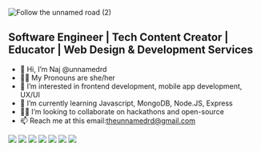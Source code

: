 
![Follow the unnamed road (2)](https://user-images.githubusercontent.com/93551062/168747902-40f90e34-2bae-41eb-a411-4717a7541ae1.jpg)

## Software Engineer | Tech Content Creator | Educator | Web Design & Development Services

- 👋 Hi, I’m Naj @unnamedrd
- 👩🏽 My Pronouns are she/her
- 👀 I’m interested in frontend development, mobile app development, UX/UI
- 🌱 I’m currently learning Javascript, MongoDB, Node.JS, Express
- 💪🏽 I’m looking to collaborate on hackathons and open-source
- 📫 Reach me at this email:theunnamedrd@gmail.com

<!---
unnamedrd/unnamedrd is a ✨ special ✨ repository because its `README.md` (this file) appears on your GitHub profile.
You can click the Preview link to take a look at your changes.
--->


<img src="https://img.shields.io/badge/HTML5-E34F26?style=for-the-badge&logo=html5&logoColor=white"/> <img src="	https://img.shields.io/badge/CSS3-1572B6?style=for-the-badge&logo=css3&logoColor=white"/>  <img src="https://img.shields.io/badge/JavaScript-323330?style=for-the-badge&logo=javascript&logoColor=F7DF1E"/>  <img src="https://img.shields.io/badge/Node.js-43853D?style=for-the-badge&logo=node.js&logoColor=white"/> <img src="https://img.shields.io/badge/Vue.js-35495E?style=for-the-badge&logo=vue.js&logoColor=4FC08D"/> <img src="https://img.shields.io/badge/jQuery-0769AD?style=for-the-badge&logo=jquery&logoColor=white"/> <img src="https://img.shields.io/badge/Bootstrap-563D7C?style=for-the-badge&logo=bootstrap&logoColor=white"/>
